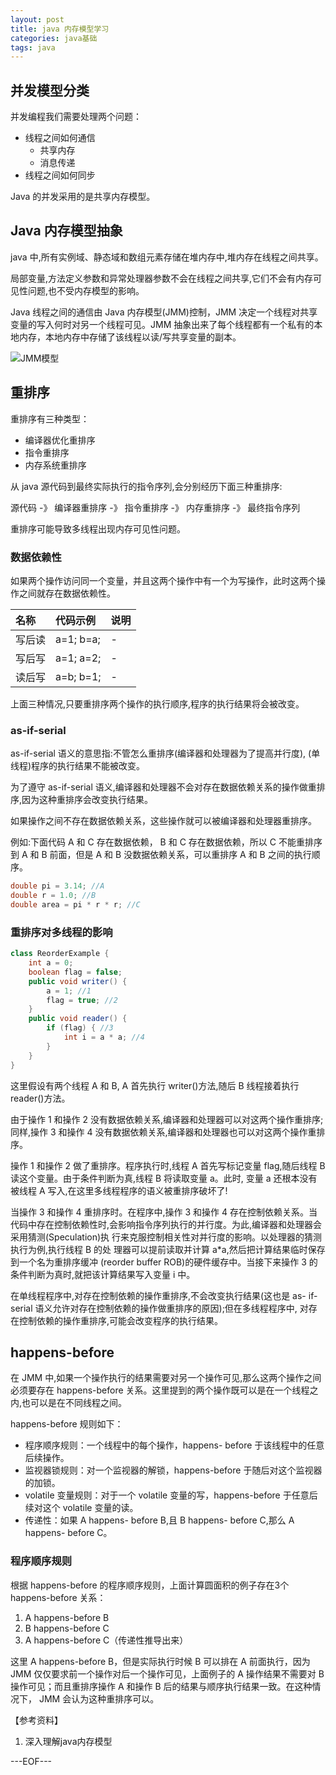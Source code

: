 ```yaml
---
layout: post
title: java 内存模型学习
categories: java基础
tags: java
---
```


## 并发模型分类

并发编程我们需要处理两个问题：

- 线程之间如何通信
	- 共享内存
	- 消息传递
- 线程之间如何同步

Java 的并发采用的是共享内存模型。

## Java 内存模型抽象

java 中,所有实例域、静态域和数组元素存储在堆内存中,堆内存在线程之间共享。

局部变量,方法定义参数和异常处理器参数不会在线程之间共享,它们不会有内存可见性问题,也不受内存模型的影响。

Java 线程之间的通信由 Java 内存模型(JMM)控制，JMM 决定一个线程对共享变量的写入何时对另一个线程可见。JMM 抽象出来了每个线程都有一个私有的本地内存，本地内存中存储了该线程以读/写共享变量的副本。

![JMM模型](http://renchx.com/public/images/jmm1.png)

## 重排序

重排序有三种类型：

- 编译器优化重排序
- 指令重排序
- 内存系统重排序

从 java 源代码到最终实际执行的指令序列,会分别经历下面三种重排序:

源代码 -》 编译器重排序 -》 指令重排序 -》 内存重排序 -》 最终指令序列

重排序可能导致多线程出现内存可见性问题。

### 数据依赖性

如果两个操作访问同一个变量，并且这两个操作中有一个为写操作，此时这两个操作之间就存在数据依赖性。

名称|代码示例|说明
:--|:--|:--
写后读|a=1; b=a;|-
写后写|a=1; a=2;|-
读后写|a=b; b=1;|-

上面三种情况,只要重排序两个操作的执行顺序,程序的执行结果将会被改变。

### as-if-serial

as-if-serial 语义的意思指:不管怎么重排序(编译器和处理器为了提高并行度), (单线程)程序的执行结果不能被改变。

为了遵守 as-if-serial 语义,编译器和处理器不会对存在数据依赖关系的操作做重排序,因为这种重排序会改变执行结果。

如果操作之间不存在数据依赖关系，这些操作就可以被编译器和处理器重排序。

例如:下面代码 A 和 C 存在数据依赖， B 和 C 存在数据依赖，所以 C 不能重排序到 A 和 B 前面，但是 A 和 B 没数据依赖关系，可以重排序 A 和 B 之间的执行顺序。

```java
double pi = 3.14; //A
double r = 1.0; //B
double area = pi * r * r; //C
```

### 重排序对多线程的影响

```java
class ReorderExample {
	int a = 0;
￼	boolean flag = false;
	public void writer() {
		a = 1; //1
        flag = true; //2
	}
	public void reader() {
    	if (flag) { //3
			int i = a * a; //4
    	}
	}
}
```

这里假设有两个线程 A 和 B, A 首先执行 writer()方法,随后 B 线程接着执行 reader()方法。

由于操作 1 和操作 2 没有数据依赖关系,编译器和处理器可以对这两个操作重排序;同样,操作 3 和操作 4 没有数据依赖关系,编译器和处理器也可以对这两个操作重排序。

操作 1 和操作 2 做了重排序。程序执行时,线程 A 首先写标记变量 flag,随后线程 B 读这个变量。由于条件判断为真,线程 B 将读取变量 a。此时, 变量 a 还根本没有被线程 A 写入,在这里多线程程序的语义被重排序破坏了!

当操作 3 和操作 4 重排序时。在程序中,操作 3 和操作 4 存在控制依赖关系。当代码中存在控制依赖性时,会影响指令序列执行的并行度。为此,编译器和处理器会采用猜测(Speculation)执 行来克服控制相关性对并行度的影响。以处理器的猜测执行为例,执行线程 B 的处 理器可以提前读取并计算 a*a,然后把计算结果临时保存到一个名为重排序缓冲 (reorder buffer ROB)的硬件缓存中。当接下来操作 3 的条件判断为真时,就把该计算结果写入变量 i 中。

在单线程程序中,对存在控制依赖的操作重排序,不会改变执行结果(这也是 as- if-serial 语义允许对存在控制依赖的操作做重排序的原因);但在多线程程序中, 对存在控制依赖的操作重排序,可能会改变程序的执行结果。

## happens-before

在 JMM 中,如果一个操作执行的结果需要对另一个操作可见,那么这两个操作之间必须要存在 happens-before 关系。这里提到的两个操作既可以是在一个线程之内,也可以是在不同线程之间。

happens-before 规则如下：

- 程序顺序规则：一个线程中的每个操作，happens- before 于该线程中的任意后续操作。
- 监视器锁规则：对一个监视器的解锁，happens-before 于随后对这个监视器的加锁。
- volatile 变量规则：对于一个 volatile 变量的写，happens-before 于任意后续对这个 volatile 变量的读。
- 传递性：如果 A happens- before B,且 B happens- before C,那么 A happens- before C。

### 程序顺序规则

根据 happens-before 的程序顺序规则，上面计算圆面积的例子存在3个 happens-before 关系：

1. A happens-before B
2. B happens-before C
3. A happens-before C（传递性推导出来）

这里 A happens-before B，但是实际执行时候 B 可以排在 A 前面执行，因为 JMM 仅仅要求前一个操作对后一个操作可见，上面例子的 A 操作结果不需要对 B 操作可见；而且重排序操作 A 和操作 B 后的结果与顺序执行结果一致。在这种情况下， JMM 会认为这种重排序可以。

【参考资料】

1. 深入理解java内存模型

---EOF---

